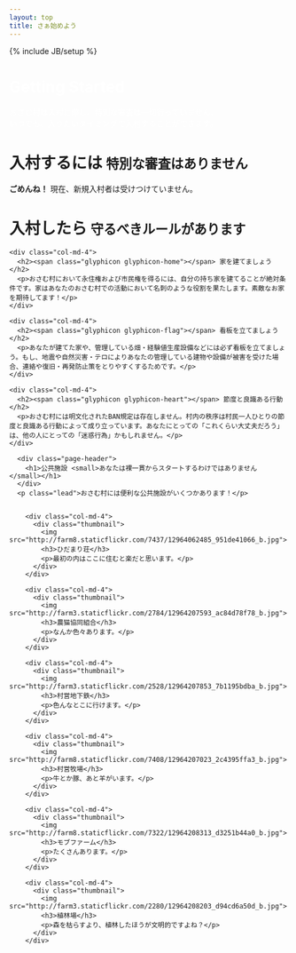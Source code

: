 ```yaml
---
layout: top
title: さぁ始めよう
---
```


{% include JB/setup %}

<div class="jumbotron">
  <div class="container">
    <font color="white">
    <h1>Getting Started</h1>
    <p>
      おさむ村は入村に際し、特別な審査は一切行っていません。<br>
      いつでも、入りたいタイミングで入村することができます。
    </p>
    </font>
  </div>
</div>

<div class="container">
  <div class="row">

  <div class="page-header">
    <h1>入村するには <small>特別な審査はありません</small></h1>
  </div>
    <div class="alert alert-danger"><b>ごめんね！</b> 現在、新規入村者は受けつけていません。</div>

  </div>
</div>


<div class="container">
  <div class="row">

  <div class="page-header">
    <h1>入村したら <small>守るべきルールがあります</small></h1>
  </div>


    <div class="col-md-4">
      <h2><span class="glyphicon glyphicon-home"></span> 家を建てましょう</h2>
      <p>おさむ村において永住権および市民権を得るには、自分の持ち家を建てることが絶対条件です。家はあなたのおさむ村での活動において名刺のような役割を果たします。素敵なお家を期待してます！</p>
    </div>

    <div class="col-md-4">
      <h2><span class="glyphicon glyphicon-flag"></span> 看板を立てましょう</h2>
      <p>あなたが建てた家や、管理している畑・経験値生産設備などには必ず看板を立てましょう。もし、地震や自然災害・テロによりあなたの管理している建物や設備が被害を受けた場合、連絡や復旧・再発防止策をとりやすくするためです。</p>
    </div>

    <div class="col-md-4">
      <h2><span class="glyphicon glyphicon-heart"></span> 節度と良識ある行動</h2>
      <p>おさむ村には明文化されたBAN規定は存在しません。村内の秩序は村民一人ひとりの節度と良識ある行動によって成り立っています。あなたにとっての「これくらい大丈夫だろう」は、他の人にとっての「迷惑行為」かもしれません。</p>
    </div>


  </div>
</div>


<div class="container">
  <div class="row">

      <div class="page-header">
        <h1>公共施設 <small>あなたは裸一貫からスタートするわけではありません</small></h1>
      </div>
      <p class="lead">おさむ村には便利な公共施設がいくつかあります！</p>


        <div class="col-md-4">
          <div class="thumbnail">
            <img src="http://farm8.staticflickr.com/7437/12964062485_951de41066_b.jpg">
            <h3>ひだまり荘</h3>
            <p>最初の内はここに住むと楽だと思います。</p>
          </div>
        </div>

        <div class="col-md-4">
          <div class="thumbnail">
            <img src="http://farm3.staticflickr.com/2784/12964207593_ac84d78f78_b.jpg">
            <h3>農猫協同組合</h3>
            <p>なんか色々あります。</p>
          </div>
        </div>

        <div class="col-md-4">
          <div class="thumbnail">
            <img src="http://farm3.staticflickr.com/2528/12964207853_7b1195bdba_b.jpg">
            <h3>村営地下鉄</h3>
            <p>色んなとこに行けます。</p>
          </div>
        </div>

        <div class="col-md-4">
          <div class="thumbnail">
            <img src="http://farm8.staticflickr.com/7408/12964207023_2c4395ffa3_b.jpg">
            <h3>村営牧場</h3>
            <p>牛とか豚、あと羊がいます。</p>
          </div>
        </div>

        <div class="col-md-4">
          <div class="thumbnail">
            <img src="http://farm8.staticflickr.com/7322/12964208313_d3251b44a0_b.jpg">
            <h3>モブファーム</h3>
            <p>たくさんあります。</p>
          </div>
        </div>

        <div class="col-md-4">
          <div class="thumbnail">
            <img src="http://farm3.staticflickr.com/2280/12964208203_d94cd6a50d_b.jpg">
            <h3>植林場</h3>
            <p>森を枯らすより、植林したほうが文明的ですよね？</p>
          </div>
        </div>

  </div>
</div>
